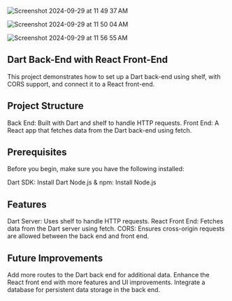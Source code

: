 
![Screenshot 2024-09-29 at 11 49 37 AM](https://github.com/user-attachments/assets/460a3b3f-2f03-4013-981a-8c9b362b5792)

![Screenshot 2024-09-29 at 11 50 04 AM](https://github.com/user-attachments/assets/64689a36-e118-4bd8-a64a-2183400cd2e8)

![Screenshot 2024-09-29 at 11 56 55 AM](https://github.com/user-attachments/assets/6060c7a9-a396-44f4-89ac-99aede5eb815)


Dart Back-End with React Front-End
-----------------------------------
This project demonstrates how to set up a Dart back-end using shelf, with CORS support, and connect it to a React front-end.

Project Structure
------------------
Back End: Built with Dart and shelf to handle HTTP requests.
Front End: A React app that fetches data from the Dart back-end using fetch.

Prerequisites
--------------
Before you begin, make sure you have the following installed:


Dart SDK: Install Dart
Node.js & npm: Install Node.js

Features
---------
Dart Server: Uses shelf to handle HTTP requests.
React Front End: Fetches data from the Dart server using fetch.
CORS: Ensures cross-origin requests are allowed between the back end and front end.

Future Improvements
-------------------
Add more routes to the Dart back end for additional data.
Enhance the React front end with more features and UI improvements.
Integrate a database for persistent data storage in the back end.

